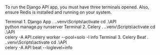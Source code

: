 To run the Django API app, you must have three terminals opened.
Also, ensure Redis is installed and running on your system.

Terminal 1. Django App
  . .\.venv\Scripts\activate
  cd .\API\
  python manage.py runserver
Terminal 2. Celery
  . .\.venv\Scripts\activate
  cd .\API\
  celery -A API.celery worker --pool=solo -l info
Terminal 3. Celery Beat
  . .\.venv\Scripts\activate
  cd .\API\
  celery -A API beat --loglevel=info
